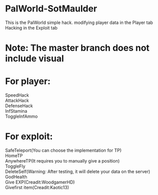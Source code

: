 # PalWorld-SotMaulder
This is the PalWorld simple hack.
modifying player data in the Player tab
Hacking in the Exploit tab
# Note: The master branch does not include visual

# For player:
SpeedHack  
AttackHack  
DefenseHack  
InfStamina  
ToggleInfAmmo  

# For exploit:
SafeTeleport(You can choose the implementation for TP)  
HomeTP  
AnywhereTP(It requires you to manually give a position)  
ToggleFly  
DeleteSelf(Warning: After testing, it will delete your data on the server)  
GodHealth  
Give EXP<Num>(Creadit:WoodgamerHD)  
Give<Num>first item(Creadit:Kaotic13)  
